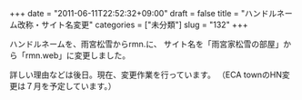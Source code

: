 +++
date = "2011-06-11T22:52:32+09:00"
draft = false
title = "ハンドルネーム改称・サイト名変更"
categories = ["未分類"]
slug = "132"
+++

ハンドルネームを、雨宮松雪からrmn.に、
サイト名を「雨宮家松雪の部屋」から「rmn.web」に変更しました。

詳しい理由などは後日。現在、変更作業を行っています。
（ECA townのHN変更は７月を予定しています。）

